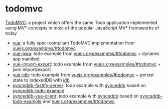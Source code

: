 # todomvc

[TodoMVC](https://github.com/tastejs/todomvc): a project which offers the same Todo application implemented using MV* concepts in most of the popular JavaScript MV* frameworks of today

- [vue](vue.html): a fully spec-compliant TodoMVC implementation from [vuejs.org/examples/#todomvc](https://vuejs.org/examples/#todomvc)
- [vue-pwa](vue-pwa.html): todo example from [vuejs.org/examples/#todomvc](https://vuejs.org/examples/#todomvc) + dynamic app manifest
- [vue-import-export](vue-import-export.html): todo example from [vuejs.org/examples/#todomvc](https://vuejs.org/examples/#todomvc) + json import/export
- [vue-idb](vue-idb.html): todo example from [vuejs.org/examples/#todomvc](https://vuejs.org/examples/#todomvc) + persist state to IndexedDB with [idb](https://github.com/jakearchibald/idb)
- [synceddb-fastify-server](synceddb-fastify-server.js): todo example with [synceddb](https://github.com/darrachequesne/synceddb) based on [synceddb-todo-example](https://github.com/darrachequesne/synceddb-todo-example)
- [synceddb-vue-client](synceddb-vue-client.html): todo example with [synceddb](https://github.com/darrachequesne/synceddb) based on [synceddb-todo-example](https://github.com/darrachequesne/synceddb-todo-example) and [vuejs.org/examples/#todomvc](https://vuejs.org/examples/#todomvc)
